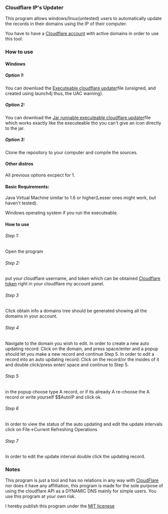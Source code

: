 
 <h3>
<a id="cloudflare-ips-updater" class="anchor" href="#cloudflare-ips-updater" aria-hidden="true"><span class="octicon octicon-link"></span></a>Cloudflare IP's Updater</h3>

<p>This program allows windows/linux(untested) users to automatically update the records in their domains 
using the IP of their computer.</p>
<p>You have to have a <a href="https://www.cloudflare.com/sign-up">Cloudflare account</a> with active domains in order to use this tool.</p>
<h3>
<a id="how-to-use" class="anchor" href="#how-to-use" aria-hidden="true"><span class="octicon octicon-link"></span></a>How to use</h3>

<h4>
<a id="windows" class="anchor" href="#windows" aria-hidden="true"><span class="octicon octicon-link"></span></a>Windows</h4>

<h5>
<a id="option-1" class="anchor" href="#option-1" aria-hidden="true"><span class="octicon octicon-link"></span></a>Option 1:</h5>

<p>You can download the <a href="https://github.com/vasilevich/CloudflareUpdater/raw/master/bin/artifacts/Cloudflare_Updater_jar/CloudflareUpdater.exe">Executeable cloudflare updater</a>file (unsigned, and created using launch4j thus, the UAC warning).</p>

<h5>
<a id="option-2" class="anchor" href="#option-2" aria-hidden="true"><span class="octicon octicon-link"></span></a>Option 2:</h5>

<p>You can download the <a href="https://github.com/vasilevich/CloudflareUpdater/raw/master/bin/artifacts/Cloudflare_Updater_jar/Cloudflare%20Updater.jar">Jar runnable executeable cloudflare updater</a>file which works exactly like the executeable tho you can't give an icon directly to the jar.</p>

<h5>
<a id="option-3" class="anchor" href="#option-3" aria-hidden="true"><span class="octicon octicon-link"></span></a>Option 3:</h5>

<p>Clone the repository to your computer and compile the sources.</p>

<h4>
<a id="other-distros" class="anchor" href="#other-distros" aria-hidden="true"><span class="octicon octicon-link"></span></a>Other distros</h4>

<p>All previous options excpect for 1.</p>

<h4>
<a id="basic-requirements" class="anchor" href="#basic-requirements" aria-hidden="true"><span class="octicon octicon-link"></span></a>Basic Requirements:</h4>


<a id="java-virtual-machine-similar-to-16-or-higherlesser-ones-might-work-but-havent-tested" class="anchor" href="#java-virtual-machine-similar-to-16-or-higherlesser-ones-might-work-but-havent-tested" aria-hidden="true"><span class="octicon octicon-link"></span></a>Java Virtual Machine similar to 1.6 or higher(Lesser ones might work, but haven't tested).


<a id="windows-operating-system-if-you-run-the-executeable" class="anchor" href="#windows-operating-system-if-you-run-the-executeable" aria-hidden="true"><span class="octicon octicon-link"></span></a>Windows operating system if you run the executeable.

<h4 id="help">
<a id="how-to-use-1" class="anchor" href="#how-to-use-1" aria-hidden="true"><span class="octicon octicon-link"></span></a>How to use</h4>

<h6>
<a id="step-1" class="anchor" href="#step-1" aria-hidden="true"><span class="octicon octicon-link"></span></a>Step 1:</h6>

<p>Open the program</p>

<h6>
<a id="step-2" class="anchor" href="#step-2" aria-hidden="true"><span class="octicon octicon-link"></span></a>Step 2:</h6>

<p>put your cloudflare username, and token which can be obtained <a href="https://www.cloudflare.com/my-account">Cloudflare token</a>
right in your cloudflare my account panel.</p>

<h6>
<a id="step-3" class="anchor" href="#step-3" aria-hidden="true"><span class="octicon octicon-link"></span></a>Step 3</h6>

<p>Click obtain info a domains tree should be generated showing all the domains in your account.</p>

<h6>
<a id="step-4" class="anchor" href="#step-4" aria-hidden="true"><span class="octicon octicon-link"></span></a>Step 4</h6>

<p>Navigate to the domain you wish to edit.
In order to create a new auto updating record:
Click on the domain, and press space/enter and a popup should let you make a new record and continue Step 5.
In order to edit a record into an auto updating record:
Click on the record/or the insides of it and double click/press enter/ space and continue to Step 5.</p>

<h6>
<a id="step-5" class="anchor" href="#step-5" aria-hidden="true"><span class="octicon octicon-link"></span></a>Step 5</h6>

<p>in the popup choose type A record, or if its already A re-choose the A record or write yourself $$AutoIP and click ok.</p>

<h6>
<a id="step-6" class="anchor" href="#step-6" aria-hidden="true"><span class="octicon octicon-link"></span></a>Step 6</h6>

<p>In order to view the status of the auto updating and edit the update intervals click on File-&gt;Current Refreshing Operations</p>

<h6>
<a id="step-7" class="anchor" href="#step-7" aria-hidden="true"><span class="octicon octicon-link"></span></a>Step 7</h6>

<p>In order to edit the update interval double click the updating record.</p>

<h3 id="about">
<a id="notes" class="anchor" href="#notes" aria-hidden="true"><span class="octicon octicon-link"></span></a>Notes</h3>

<p>This program is just a tool and has no relations in any way with <a href="http://cloudflare.com">CloudFlare</a> nor does it have any affilliation, this program is made for the sole purpose of using the cloudflare API as a DYNAMIC DNS mainly for simple users.
You use this program at your own risk.</p>

I hereby publish this program under the <a href="https://github.com/vasilevich/CloudflareUpdater/blob/master/LICENSE">MIT licenese</a>

